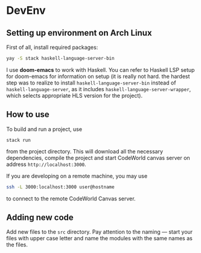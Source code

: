 # DevEnv

## Setting up environment on Arch Linux

First of all, install required packages:

``` sh
yay -S stack haskell-language-server-bin
```

I use **doom-emacs** to work with Haskell. You can refer to Haskell LSP setup for doom-emacs for information on setup (it is really not hard. the hardest step was to realize to install `haskell-language-server-bin` instead of `haskell-language-server`, as it includes `haskell-language-server-wrapper`, which selects appropriate HLS version for the project).

## How to use

To build and run a project, use

    stack run

from the project directory. This will download all the necessary dependencies, compile the project and start CodeWorld canvas server on address `http://localhost:3000`.

If you are developing on a remote machine, you may use 

``` sh
ssh -L 3000:localhost:3000 user@hostname
```

to connect to the remote CodeWorld Canvas server.


## Adding new code

Add new files to the `src` directory. Pay attention to the naming — start your files with upper case letter and name the modules with the same names as the files.

<!-- To use replace the main entrypoint, alter the `app/Main.hs` file to import the required module and run the required `IO ()` function. -->
